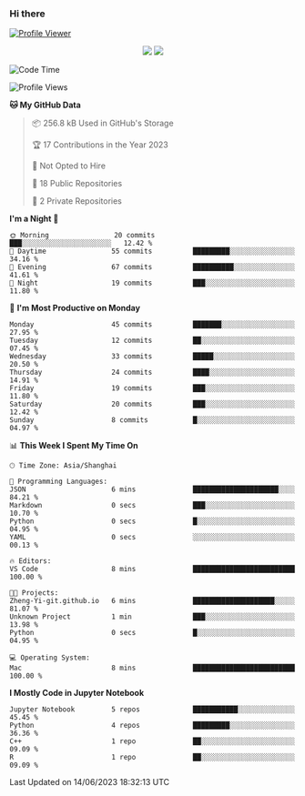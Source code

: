 ### Hi there 

[![Profile Viewer](https://komarev.com/ghpvc/?username=Zheng-Yi-git&style=for-the-badge&color=orange)](https://github.com/antonkomarev/github-profile-views-counter)

<p align="center">
    <img src = "https://github-readme-stats.vercel.app/api?username=Zheng-Yi-git&show_icons=true&theme=outrun&hide_border=true&count_private=true">
    <img src = "https://github-readme-stats.vercel.app/api/top-langs/?username=Zheng-Yi-git&hide=html,css&theme=yeblu&layout=compact&hide_border=true&count_private=true&langs_count=8">
</p>

<!--START_SECTION:waka-->
![Code Time](http://img.shields.io/badge/Code%20Time-486%20hrs%206%20mins-blue)

![Profile Views](http://img.shields.io/badge/Profile%20Views-22-blue)

**🐱 My GitHub Data** 

> 📦 256.8 kB Used in GitHub's Storage 
 > 
> 🏆 17 Contributions in the Year 2023
 > 
> 🚫 Not Opted to Hire
 > 
> 📜 18 Public Repositories 
 > 
> 🔑 2 Private Repositories 
 > 
**I'm a Night 🦉** 

```text
🌞 Morning                20 commits          ███░░░░░░░░░░░░░░░░░░░░░░   12.42 % 
🌆 Daytime                55 commits          █████████░░░░░░░░░░░░░░░░   34.16 % 
🌃 Evening                67 commits          ██████████░░░░░░░░░░░░░░░   41.61 % 
🌙 Night                  19 commits          ███░░░░░░░░░░░░░░░░░░░░░░   11.80 % 
```
📅 **I'm Most Productive on Monday** 

```text
Monday                   45 commits          ███████░░░░░░░░░░░░░░░░░░   27.95 % 
Tuesday                  12 commits          ██░░░░░░░░░░░░░░░░░░░░░░░   07.45 % 
Wednesday                33 commits          █████░░░░░░░░░░░░░░░░░░░░   20.50 % 
Thursday                 24 commits          ████░░░░░░░░░░░░░░░░░░░░░   14.91 % 
Friday                   19 commits          ███░░░░░░░░░░░░░░░░░░░░░░   11.80 % 
Saturday                 20 commits          ███░░░░░░░░░░░░░░░░░░░░░░   12.42 % 
Sunday                   8 commits           █░░░░░░░░░░░░░░░░░░░░░░░░   04.97 % 
```


📊 **This Week I Spent My Time On** 

```text
🕑︎ Time Zone: Asia/Shanghai

💬 Programming Languages: 
JSON                     6 mins              █████████████████████░░░░   84.21 % 
Markdown                 0 secs              ███░░░░░░░░░░░░░░░░░░░░░░   10.70 % 
Python                   0 secs              █░░░░░░░░░░░░░░░░░░░░░░░░   04.95 % 
YAML                     0 secs              ░░░░░░░░░░░░░░░░░░░░░░░░░   00.13 % 

🔥 Editors: 
VS Code                  8 mins              █████████████████████████   100.00 % 

🐱‍💻 Projects: 
Zheng-Yi-git.github.io   6 mins              ████████████████████░░░░░   81.07 % 
Unknown Project          1 min               ███░░░░░░░░░░░░░░░░░░░░░░   13.98 % 
Python                   0 secs              █░░░░░░░░░░░░░░░░░░░░░░░░   04.95 % 

💻 Operating System: 
Mac                      8 mins              █████████████████████████   100.00 % 
```

**I Mostly Code in Jupyter Notebook** 

```text
Jupyter Notebook         5 repos             ███████████░░░░░░░░░░░░░░   45.45 % 
Python                   4 repos             █████████░░░░░░░░░░░░░░░░   36.36 % 
C++                      1 repo              ██░░░░░░░░░░░░░░░░░░░░░░░   09.09 % 
R                        1 repo              ██░░░░░░░░░░░░░░░░░░░░░░░   09.09 % 
```




 Last Updated on 14/06/2023 18:32:13 UTC
<!--END_SECTION:waka-->

